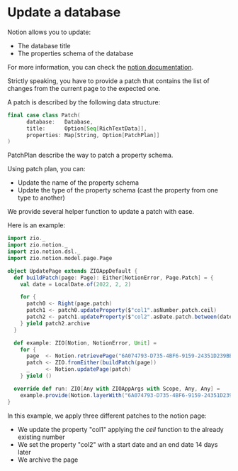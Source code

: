 # Update a database

Notion allows you to update:
- The database title
- The properties schema of the database

For more information, you can check the [notion documentation](https://developers.notion.com/reference/update-a-database).

Strictly speaking, you have to provide a patch that contains the list of changes from the current page to the expected
one.

A patch is described by the following data structure:

```scala
final case class Patch(
      database:   Database,
      title:      Option[Seq[RichTextData]],
      properties: Map[String, Option[PatchPlan]]
)
```

PatchPlan describe the way to patch a property schema.

Using patch plan, you can:
- Update the name of the property schema
- Update the type of the property schema (cast the property from one type to another)

We provide several helper function to update a patch with ease.

Here is an example:

```scala
import zio._
import zio.notion._
import zio.notion.dsl._
import zio.notion.model.page.Page

object UpdatePage extends ZIOAppDefault {
  def buildPatch(page: Page): Either[NotionError, Page.Patch] = {
    val date = LocalDate.of(2022, 2, 2)

    for {
      patch0 <- Right(page.patch)
      patch1 <- patch0.updateProperty($"col1".asNumber.patch.ceil)
      patch2 <- patch1.updateProperty($"col2".asDate.patch.between(date, date.plusDays(14)))
    } yield patch2.archive
  }

  def example: ZIO[Notion, NotionError, Unit] =
    for {
      page  <- Notion.retrievePage("6A074793-D735-4BF6-9159-24351D239BBC") // Insert your own page ID
      patch <- ZIO.fromEither(buildPatch(page))
      _     <- Notion.updatePage(patch)
    } yield ()

  override def run: ZIO[Any with ZIOAppArgs with Scope, Any, Any] =
    example.provide(Notion.layerWith("6A074793-D735-4BF6-9159-24351D239BBC")) // Insert your own bearer
}
```

In this example, we apply three different patches to the notion page:
- We update the property "col1" applying the *ceil* function to the already existing number
- We set the property "col2" with a start date and an end date 14 days later
- We archive the page

